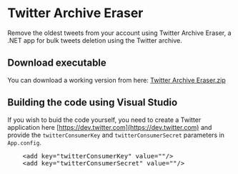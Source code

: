 Twitter Archive Eraser
======================

Remove the oldest tweets from your account using Twitter Archive Eraser, a .NET app for bulk tweets deletion using the Twitter archive.

Download executable
-------------------

You can download a working version from here: [Twitter Archive Eraser.zip](Twitter%20Archive%20Eraser.zip?raw=true)

Building the code using Visual Studio
----------------------------

If you wish to buid the code yourself, you need to create a Twitter application here [https://dev.twitter.com](https://dev.twitter.com) and provide the `twitterConsumerKey` and `twitterConsumerSecret` parameters in `App.config`.
<pre>
	&lt;add key="twitterConsumerKey" value=""/>
	&lt;add key="twitterConsumerSecret" value=""/>
</pre>